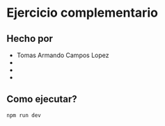 # Ejercicio complementario

## Hecho por
* Tomas Armando Campos Lopez
*
*
*

## Como ejecutar?
```sh
npm run dev
```

